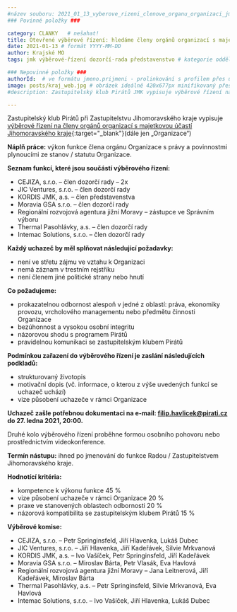 ```yaml
---
#název souboru: 2021_01_13_vyberove_rizeni_clenove_organu_organizaci_jmk.md
### Povinné položky ###

category: CLANKY   # nešahat!
title: Otevřené výběrové řízení: hledáme členy orgánů organizací s majetkovou účastí JMK
date: 2021-01-13 # formát YYYY-MM-DD
author: Krajské MO
tags: jmk výběrové-řízení dozorčí-rada představenstvo # kategorie odděleny mezerami, např. volby zemědělství životní-prostředí piráti (viz https://jihomoravsky.pirati.cz/tags/)

### Nepovinné položky ###
authorId:  # ve formátu jmeno.prijmeni - prolinkování s profilem přes uid
image: posts/kraj_web.jpg # obrázek ideálně 420x677px minifikovaný přes https://tinypng.com/
#description: Zastupitelský klub Pirátů JMK vypisuje výběrové řízení na členy orgánů organizací s majetkovou účastí Jihomoravského kraje.

---
```


Zastupitelský klub Pirátů při Zastupitelstvu Jihomoravského kraje vypisuje [výběrové řízení na členy orgánů organizací s majetkovou účastí Jihomoravského kraje](https://forum.pirati.cz/viewtopic.php?f=572&t=55649&sid=6a408375c0afa89d58a182eb63d67544){:target="_blank"}(dále jen „Organizace“)

**Náplň práce:**
výkon funkce člena orgánu Organizace s právy a povinnostmi plynoucími ze stanov / statutu Organizace.

**Seznam funkcí, které jsou součástí výběrového řízení:**
- CEJIZA, s.r.o. – člen dozorčí rady – 2x
- JIC Ventures, s.r.o. – člen dozorčí rady
- KORDIS JMK, a.s. – člen představenstva
- Moravia GSA s.r.o. – člen dozorčí rady
- Regionální rozvojová agentura jižní Moravy – zástupce ve Správním výboru
- Thermal Pasohlávky, a.s. – člen dozorčí rady
- Intemac Solutions, s.r.o. – člen dozorčí rady

**Každý uchazeč by měl splňovat následující požadavky:**
- není ve střetu zájmu ve vztahu k Organizaci
- nemá záznam v trestním rejstříku
- není členem jiné politické strany nebo hnutí

**Co požadujeme:**
- prokazatelnou odbornost alespoň v jedné z oblastí: práva, ekonomiky provozu, vrcholového managementu nebo předmětu činnosti Organizace
- bezúhonnost a vysokou osobní integritu
- názorovou shodu s programem Pirátů
- pravidelnou komunikaci se zastupitelským klubem Pirátů

**Podmínkou zařazení do výběrového řízení je zaslání následujících podkladů:**
- strukturovaný životopis
- motivační dopis (vč. informace, o kterou z výše uvedených funkcí se uchazeč uchází)
- vize působení uchazeče v rámci Organizace

**Uchazeč zašle potřebnou dokumentaci na e-mail: filip.havlicek@pirati.cz do 27. ledna 2021, 20:00.**

Druhé kolo výběrového řízení proběhne formou osobního pohovoru nebo prostřednictvím videokonference.

**Termín nástupu:**
ihned po jmenování do funkce Radou / Zastupitelstvem Jihomoravského kraje.

**Hodnotící kritéria:**
- kompetence k výkonu funkce 45 %
- vize působení uchazeče v rámci Organizace 20 %
- praxe ve stanovených oblastech odbornosti 20 %
- názorová kompatibilita se zastupitelským klubem Pirátů 15 %

**Výběrové komise:**
- CEJIZA, s.r.o. – Petr Springinsfeld, Jiří Hlavenka, Lukáš Dubec
- JIC Ventures, s.r.o. – Jiří Hlavenka, Jiří Kadeřávek, Silvie Mrkvanová
- KORDIS JMK, a.s. – Ivo Vašíček, Petr Springinsfeld, Jiří Kadeřávek
- Moravia GSA s.r.o. – Miroslav Bárta, Petr Vlasák, Eva Havlová
- Regionální rozvojová agentura jižní Moravy – Jana Leitnerová, Jiří Kadeřávek, Miroslav Bárta
- Thermal Pasohlávky, a.s. – Petr Springinsfeld, Silvie Mrkvanová, Eva Havlová
- Intemac Solutions, s.r.o. – Ivo Vašíček, Jiří Hlavenka, Lukáš Dubec
